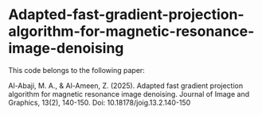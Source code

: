 # Adapted-fast-gradient-projection-algorithm-for-magnetic-resonance-image-denoising


This code belongs to the following paper:


Al-Abaji, M. A., & Al-Ameen, Z. (2025). Adapted fast gradient projection algorithm for magnetic resonance image denoising. Journal of Image and Graphics, 13(2), 140-150. Doi: 10.18178/joig.13.2.140-150
